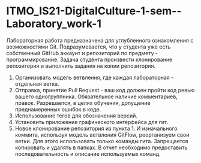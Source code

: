 # ITMO_IS21-DigitalCulture-1-sem--Laboratory_work-1
Лабораторная работа предназначена для углубленного ознакомления с возможностями
Git.
Подразумевается, что у студента уже есть собственный GitHub аккаунт и репозиторий по
предмету - программирование.
Задача студента произвести клонирование репозитория и выполнить задания на копии
репозитория.
1) Организовать модель ветвления, где каждая лабораторная - отдельная ветка. 
2) Отправка, принятие Pull Request - ваш код должен пройти код ревью вашего
одногруппника. Обязательное наличие комментариев, правок. Разрешается, в целях
обучения, допущение преднамеренных ошибок в коде.
3) Использование тегов для обозначения версий.
4) Установить приложение графического интерфейса для гит.
5) Новое клонирование репозитория из пункта 1. И изначального коммита, используя
модель ветвления GitFlow, реорганизуем свои ветки. Для этого использовать только
команды гита. Запрещается копировать и удалять в папках. В отчет необходимо
предоставить последовательность и описание используемых команд.
